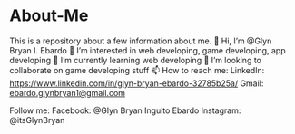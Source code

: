 # About-Me
This is a repository about a few information about me.
👋 Hi, I’m @Glyn Bryan I. Ebardo
👀 I’m interested in web developing, game developing, app developing
🌱 I’m currently learning web developing
💞️ I’m looking to collaborate on game developing stuff
📫 How to reach me: 
LinkedIn: https://www.linkedin.com/in/glyn-bryan-ebardo-32785b25a/
Gmail: ebardo.glynbryan1@gmail.com

Follow me:
Facebook: @Glyn Bryan Inguito Ebardo
Instagram: @itsGlynBryan
